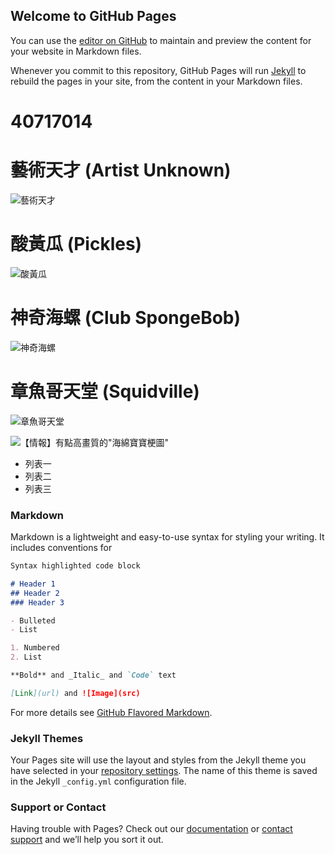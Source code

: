 ## Welcome to GitHub Pages

You can use the [editor on GitHub](https://github.com/Linencun/Linencun/edit/gh-pages/index.md) to maintain and preview the content for your website in Markdown files.

Whenever you commit to this repository, GitHub Pages will run [Jekyll](https://jekyllrb.com/) to rebuild the pages in your site, from the content in your Markdown files.

# 40717014

# 藝術天才 (Artist Unknown)
![藝術天才](https://i.imgur.com/fOT5DvI.jpg)
# 酸黃瓜 (Pickles)
![酸黃瓜](https://i.imgur.com/2BBHiBW.jpg)
# 神奇海螺 (Club SpongeBob)
![神奇海螺](https://i.imgur.com/Cx3CAEv.jpg)
# 章魚哥天堂 (Squidville)
![章魚哥天堂](https://i.imgur.com/YFjtifd.jpg)

![【情報】有點高畫質的"海綿寶寶梗圖"](https://www.google.com/url?sa=i&url=https%3A%2F%2Fforum.gamer.com.tw%2FC.php%3Fbsn%3D60076%26snA%3D5491441&psig=AOvVaw1CsjIVIxqAReJ_lh_n9BHA&ust=1616212774679000&source=images&cd=vfe&ved=0CAIQjRxqFwoTCKjto_W7u-8CFQAAAAAdAAAAABAD)

* 列表一
* 列表二
* 列表三




### Markdown

Markdown is a lightweight and easy-to-use syntax for styling your writing. It includes conventions for

```markdown
Syntax highlighted code block

# Header 1
## Header 2
### Header 3

- Bulleted
- List

1. Numbered
2. List

**Bold** and _Italic_ and `Code` text

[Link](url) and ![Image](src)
```

For more details see [GitHub Flavored Markdown](https://guides.github.com/features/mastering-markdown/).

### Jekyll Themes

Your Pages site will use the layout and styles from the Jekyll theme you have selected in your [repository settings](https://github.com/Linencun/Linencun/settings). The name of this theme is saved in the Jekyll `_config.yml` configuration file.

### Support or Contact

Having trouble with Pages? Check out our [documentation](https://docs.github.com/categories/github-pages-basics/) or [contact support](https://support.github.com/contact) and we’ll help you sort it out.
